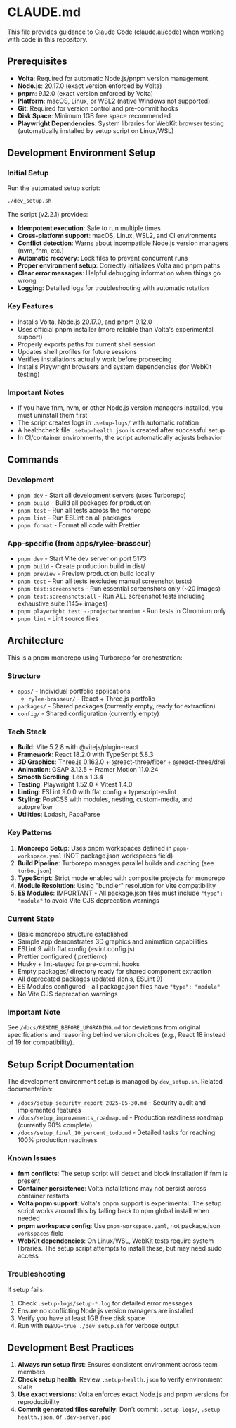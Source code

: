 # CLAUDE.md

This file provides guidance to Claude Code (claude.ai/code) when working with code in this repository.

## Prerequisites

- **Volta**: Required for automatic Node.js/pnpm version management
- **Node.js**: 20.17.0 (exact version enforced by Volta)
- **pnpm**: 9.12.0 (exact version enforced by Volta)
- **Platform**: macOS, Linux, or WSL2 (native Windows not supported)
- **Git**: Required for version control and pre-commit hooks
- **Disk Space**: Minimum 1GB free space recommended
- **Playwright Dependencies**: System libraries for WebKit browser testing (automatically installed by setup script on Linux/WSL)

## Development Environment Setup

### Initial Setup

Run the automated setup script:

```bash
./dev_setup.sh
```

The script (v2.2.1) provides:

- **Idempotent execution**: Safe to run multiple times
- **Cross-platform support**: macOS, Linux, WSL2, and CI environments
- **Conflict detection**: Warns about incompatible Node.js version managers (nvm, fnm, etc.)
- **Automatic recovery**: Lock files to prevent concurrent runs
- **Proper environment setup**: Correctly initializes Volta and pnpm paths
- **Clear error messages**: Helpful debugging information when things go wrong
- **Logging**: Detailed logs for troubleshooting with automatic rotation

### Key Features

- Installs Volta, Node.js 20.17.0, and pnpm 9.12.0
- Uses official pnpm installer (more reliable than Volta's experimental support)
- Properly exports paths for current shell session
- Updates shell profiles for future sessions
- Verifies installations actually work before proceeding
- Installs Playwright browsers and system dependencies (for WebKit testing)

### Important Notes

- If you have fnm, nvm, or other Node.js version managers installed, you must uninstall them first
- The script creates logs in `.setup-logs/` with automatic rotation
- A healthcheck file `.setup-health.json` is created after successful setup
- In CI/container environments, the script automatically adjusts behavior

## Commands

### Development

- `pnpm dev` - Start all development servers (uses Turborepo)
- `pnpm build` - Build all packages for production
- `pnpm test` - Run all tests across the monorepo
- `pnpm lint` - Run ESLint on all packages
- `pnpm format` - Format all code with Prettier

### App-specific (from apps/rylee-brasseur)

- `pnpm dev` - Start Vite dev server on port 5173
- `pnpm build` - Create production build in dist/
- `pnpm preview` - Preview production build locally
- `pnpm test` - Run all tests (excludes manual screenshot tests)
- `pnpm test:screenshots` - Run essential screenshots only (~20 images)
- `pnpm test:screenshots:all` - Run ALL screenshot tests including exhaustive suite (145+ images)
- `pnpm playwright test --project=chromium` - Run tests in Chromium only
- `pnpm lint` - Lint source files

## Architecture

This is a pnpm monorepo using Turborepo for orchestration:

### Structure

- `apps/` - Individual portfolio applications
  - `rylee-brasseur/` - React + Three.js portfolio
- `packages/` - Shared packages (currently empty, ready for extraction)
- `config/` - Shared configuration (currently empty)

### Tech Stack

- **Build**: Vite 5.2.8 with @vitejs/plugin-react
- **Framework**: React 18.2.0 with TypeScript 5.8.3
- **3D Graphics**: Three.js 0.162.0 + @react-three/fiber + @react-three/drei
- **Animation**: GSAP 3.12.5 + Framer Motion 11.0.24
- **Smooth Scrolling**: Lenis 1.3.4
- **Testing**: Playwright 1.52.0 + Vitest 1.4.0
- **Linting**: ESLint 9.0.0 with flat config + typescript-eslint
- **Styling**: PostCSS with modules, nesting, custom-media, and autoprefixer
- **Utilities**: Lodash, PapaParse

### Key Patterns

1. **Monorepo Setup**: Uses pnpm workspaces defined in `pnpm-workspace.yaml` (NOT package.json workspaces field)
2. **Build Pipeline**: Turborepo manages parallel builds and caching (see `turbo.json`)
3. **TypeScript**: Strict mode enabled with composite projects for monorepo
4. **Module Resolution**: Using "bundler" resolution for Vite compatibility
5. **ES Modules**: IMPORTANT - All package.json files must include `"type": "module"` to avoid Vite CJS deprecation warnings

### Current State

- Basic monorepo structure established
- Sample app demonstrates 3D graphics and animation capabilities
- ESLint 9 with flat config (eslint.config.js)
- Prettier configured (.prettierrc)
- Husky + lint-staged for pre-commit hooks
- Empty packages/ directory ready for shared component extraction
- All deprecated packages updated (lenis, ESLint 9)
- ES Modules configured - all package.json files have `"type": "module"`
- No Vite CJS deprecation warnings

### Important Note

See `/docs/README_BEFORE_UPGRADING.md` for deviations from original specifications and reasoning behind version choices (e.g., React 18 instead of 19 for compatibility).

## Setup Script Documentation

The development environment setup is managed by `dev_setup.sh`. Related documentation:

- `/docs/setup_security_report_2025-05-30.md` - Security audit and implemented features
- `/docs/setup_improvements_roadmap.md` - Production readiness roadmap (currently 90% complete)
- `/docs/setup_final_10_percent_todo.md` - Detailed tasks for reaching 100% production readiness

### Known Issues

- **fnm conflicts**: The setup script will detect and block installation if fnm is present
- **Container persistence**: Volta installations may not persist across container restarts
- **Volta pnpm support**: Volta's pnpm support is experimental. The setup script works around this by falling back to npm global install when needed
- **pnpm workspace config**: Use `pnpm-workspace.yaml`, not package.json `workspaces` field
- **WebKit dependencies**: On Linux/WSL, WebKit tests require system libraries. The setup script attempts to install these, but may need sudo access

### Troubleshooting

If setup fails:

1. Check `.setup-logs/setup-*.log` for detailed error messages
2. Ensure no conflicting Node.js version managers are installed
3. Verify you have at least 1GB free disk space
4. Run with `DEBUG=true ./dev_setup.sh` for verbose output

## Development Best Practices

1. **Always run setup first**: Ensures consistent environment across team members
2. **Check setup health**: Review `.setup-health.json` to verify environment state
3. **Use exact versions**: Volta enforces exact Node.js and pnpm versions for reproducibility
4. **Commit generated files carefully**: Don't commit `.setup-logs/`, `.setup-health.json`, or `.dev-server.pid`
